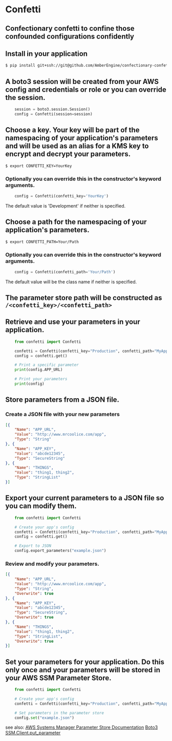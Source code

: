 Confetti
=========
Confectionary confetti to confine those confounded configurations confidently
---------

## Install in your application
```bash
$ pip install git+ssh://git@github.com/AmberEngine/confectionary-confetti.git#egg=confectionary-confetti
```

## A boto3 session will be created from your AWS config and credentials or role or you can override the session.
```python
    session = boto3.session.Session()
    config = Confetti(session=session)
```

## Choose a key. Your key will be part of the namespacing of your application's parameters and will be used as an alias for a KMS key to encrypt and decrypt your parameters.
```bash
$ export CONFETTI_KEY=YourKey
```

### Optionally you can override this in the constructor's keyword arguments.
```python
    config = Confetti(confetti_key='YourKey')
```
The default value is 'Development' if neither is specified.

## Choose a path for the namespacing of your application's parameters.
```bash
$ export CONFETTI_PATH=Your/Path
```

### Optionally you can override this in the constructor's keyword arguments.
```python
    config = Confetti(confetti_path='Your/Path')
```
The default value will be the class name if neither is specified.

## The parameter store path will be constructed as `/<confetti_key>/<confetti_path>`

## Retrieve and use your parameters in your application.
```python
    from confetti import Confetti

    confetti = Confetti(confetti_key="Production", confetti_path="MyApp")
    config = confetti.get()

    # Print a specific parameter
    print(config.APP_URL)

    # Print your parameters
    print(config)
```

## Store parameters from a JSON file.

### Create a JSON file with your new parameters
```json
[{
    "Name": "APP_URL",
    "Value": "http://www.mrcoolice.com/app",
    "Type": "String"
}, {
    "Name": "APP_KEY",
    "Value": "abcde12345",
    "Type": "SecureString"
}, {
    "Name": "THINGS",
    "Value": "thing1, thing2",
    "Type": "StringList"
}]
```

## Export your current parameters to a JSON file so you can modify them.
```python
    from confetti import Confetti

    # Create your app's config
    confetti = Confetti(confetti_key="Production", confetti_path="MyApp")
    config = confetti.get()

    # Export to JSON
    config.export_parameters("example.json")
```

### Review and modify your parameters.
```json
[{
    "Name": "APP_URL",
    "Value": "http://www.mrcoolice.com/app",
    "Type": "String",
    "Overwrite": true
}, {
    "Name": "APP_KEY",
    "Value": "abcde12345",
    "Type": "SecureString",
    "Overwrite": true
}, {
    "Name": "THINGS",
    "Value": "thing1, thing2",
    "Type": "StringList",
    "Overwrite": true
}]
```

## Set your parameters for your application.  Do this only once and your parameters will be stored in your AWS SSM Parameter Store.
```python
    from confetti import Confetti

    # Create your app's config
    confetti = Confetti(confetti_key="Production", confetti_path="MyApp")

    # Set parameters in the parameter store
    config.set("example.json")
```

see also: [AWS Systems Manager Parameter Store Documentation](https://docs.aws.amazon.com/systems-manager/latest/userguide/systems-manager-paramstore.html) [Boto3 SSM.Client.put_parameter](https://boto3.amazonaws.com/v1/documentation/api/latest/reference/services/ssm.html#SSM.Client.put_parameter)
